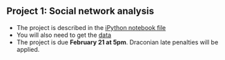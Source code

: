 Project 1: Social network analysis
----------

- The project is described in the [iPython notebook file](Project1.ipynb)
- You will also need to get the [data](gdelt.tgz)
- The project is due **February 21 at 5pm**. Draconian late penalties will be applied.
